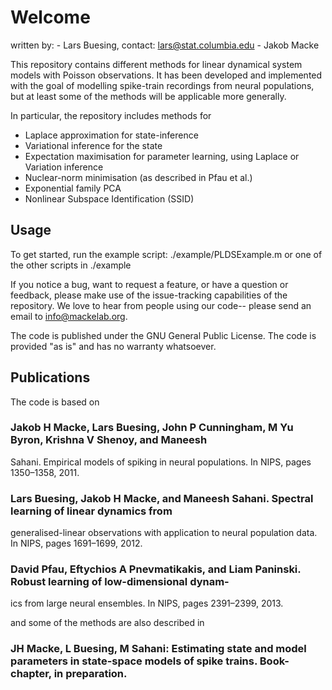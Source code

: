 # Welcome

written by: - Lars Buesing, contact: lars@stat.columbia.edu
            - Jakob Macke

This repository contains different methods for linear dynamical system models with Poisson observations. It has been developed and implemented with the goal of modelling spike-train recordings from neural populations, but at least some of the methods will be applicable more generally. 

In particular, the repository includes methods for

* Laplace approximation for state-inference
* Variational inference for the state
* Expectation maximisation for parameter learning, using Laplace or Variation inference
* Nuclear-norm minimisation (as described in Pfau et al.)
* Exponential family PCA
* Nonlinear Subspace Identification (SSID)
 
## Usage

To get started, run the example script: ./example/PLDSExample.m
or one of the other scripts in ./example


If you notice a bug, want to request a feature, or have a question or feedback, please make use of the issue-tracking capabilities of the repository. We love to hear from people using our code-- please send an email to info@mackelab.org.

The code is published under the GNU General Public License. The code is provided "as is" and has no warranty whatsoever. 

## Publications

The code is based on 

### Jakob H Macke, Lars Buesing, John P Cunningham, M Yu Byron, Krishna V Shenoy, and Maneesh
Sahani. Empirical models of spiking in neural populations. In NIPS, pages 1350–1358, 2011.

### Lars Buesing, Jakob H Macke, and Maneesh Sahani. Spectral learning of linear dynamics from
generalised-linear observations with application to neural population data. In NIPS, pages 1691–1699,
2012.

### David Pfau, Eftychios A Pnevmatikakis, and Liam Paninski. Robust learning of low-dimensional dynam-
ics from large neural ensembles. In NIPS, pages 2391–2399, 2013.

and some of the methods are also described in 

### JH Macke, L Buesing, M Sahani: Estimating state and model parameters in state-space models of spike trains. Book-chapter, in preparation.